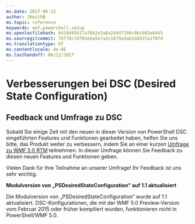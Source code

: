 ```yaml
---
ms.date: 2017-06-12
author: JKeithB
ms.topic: reference
keywords: wmf,powershell,setup
ms.openlocfilehash: 6419d45617a76b2e3a8a244d7194c96cb02e6445
ms.sourcegitcommit: 75f70c7df01eea5e7a2c16f9a3ab1dd437a1f8fd
ms.translationtype: HT
ms.contentlocale: de-DE
ms.lasthandoff: 06/12/2017
---
```

# <a name="improvements-in-desired-state-configuration-dsc"></a>Verbesserungen bei DSC (Desired State Configuration)

## <a name="dsc-feedback-survey"></a>Feedback und Umfrage zu DSC   

Sobald Sie einige Zeit mit den neuen in dieser Version von PowerShell DSC eingeführten Features und Funktionen gearbeitet haben, helfen Sie uns bitte, das Produkt weiter zu verbessern, indem Sie an einer kurzen [Umfrage zu WMF 5.0 RTM](https://www.surveymonkey.com/r/SGLQM5W) teilnehmen. In dieser Umfrage können Sie Feedback zu diesen neuen Features und Funktionen geben. 

Vielen Dank für Ihre Teilnahme an unserer Umfrage! Ihr Feedback ist uns sehr wichtig.  

**Modulversion von „PSDesiredStateConfiguration“ auf 1.1 aktualisiert**

Die Modulversion von „PSDesiredStateConfiguration“ wurde auf 1.1 aktualisiert. DSC-Konfigurationen, die mit der WMF 5.0 Preview-Version vom Februar 2015 oder früher kompiliert wurden, funktionieren nicht in PowerShell/WMF 5.0. 

